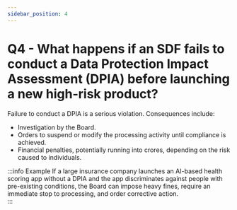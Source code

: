 ```yaml
---
sidebar_position: 4
---
```


# Q4 - What happens if an SDF fails to conduct a Data Protection Impact Assessment (DPIA) before launching a new high-risk product?

Failure to conduct a DPIA is a serious violation. Consequences include:  

- Investigation by the Board.  
- Orders to suspend or modify the processing activity until compliance is achieved.  
- Financial penalties, potentially running into crores, depending on the risk caused to individuals.  

:::info Example
If a large insurance company launches an AI-based health scoring app without a DPIA and the app discriminates against people with pre-existing conditions, the Board can impose heavy fines, require an immediate stop to processing, and order corrective action.  
:::